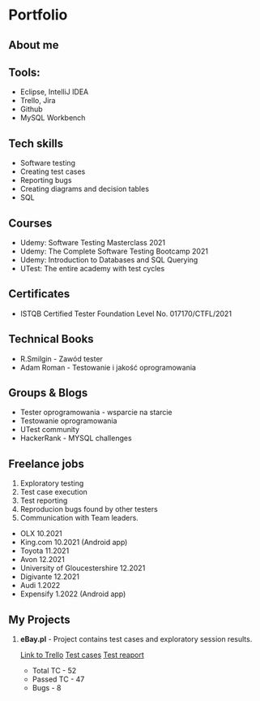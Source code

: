# Portfolio

## About me

## Tools:

* Eclipse, IntelliJ IDEA
* Trello, Jira
* Github
* MySQL Workbench

## Tech skills

* Software testing
* Creating test cases
* Reporting bugs
* Creating diagrams and decision tables
* SQL

## Courses 

* Udemy: Software Testing Masterclass 2021
* Udemy: The Complete Software Testing Bootcamp 2021
* Udemy: Introduction to Databases and SQL Querying
* UTest: The entire academy with test cycles

## Certificates

* ISTQB Certified Tester Foundation Level No. 017170/CTFL/2021

## Technical Books

* R.Smilgin - Zawód tester
* Adam Roman - Testowanie i jakość oprogramowania

## Groups & Blogs

* Tester oprogramowania - wsparcie na starcie
* Testowanie oprogramowania
* UTest community
* HackerRank - MYSQL challenges

## Freelance jobs

  1. Exploratory testing
  2. Test case execution
  3. Test reporting
  4. Reproducion bugs found by other testers
  5. Communication with Team leaders. 

* OLX 10.2021
* King.com 10.2021 (Android app)
* Toyota 11.2021
* Avon 12.2021
* University of Gloucestershire 12.2021
* Digivante 12.2021
* Audi 1.2022 
* Expensify 1.2022 (Android app)


## My Projects

1. **eBay.pl** - Project contains test cases and exploratory session results.

   [Link to Trello](https://trello.com/b/AJMnaL61/ebaypl)
   [Test cases](https://docs.google.com/spreadsheets/d/1mouaoO4Jh4k6fMDq0g04VXsEPkaRp8Vv5vdfyMweUqc/edit?usp=sharing)
   [Test reaport](https://docs.google.com/document/d/1KoO6kzOZF0YY0_obgzMgfSshqdDt7b7iogSI7sZEPa8/edit)
 
   - Total TC - 52
   - Passed TC - 47
   - Bugs - 8




